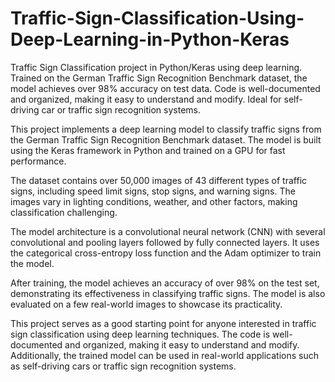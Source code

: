 # Traffic-Sign-Classification-Using-Deep-Learning-in-Python-Keras
Traffic Sign Classification project in Python/Keras using deep learning. Trained on the German Traffic Sign Recognition Benchmark dataset, the model achieves over 98% accuracy on test data. Code is well-documented and organized, making it easy to understand and modify. Ideal for self-driving car or traffic sign recognition systems.

This project implements a deep learning model to classify traffic signs from the German Traffic Sign Recognition Benchmark dataset. The model is built using the Keras framework in Python and trained on a GPU for fast performance.

The dataset contains over 50,000 images of 43 different types of traffic signs, including speed limit signs, stop signs, and warning signs. The images vary in lighting conditions, weather, and other factors, making classification challenging.

The model architecture is a convolutional neural network (CNN) with several convolutional and pooling layers followed by fully connected layers. It uses the categorical cross-entropy loss function and the Adam optimizer to train the model.

After training, the model achieves an accuracy of over 98% on the test set, demonstrating its effectiveness in classifying traffic signs. The model is also evaluated on a few real-world images to showcase its practicality.

This project serves as a good starting point for anyone interested in traffic sign classification using deep learning techniques. The code is well-documented and organized, making it easy to understand and modify. Additionally, the trained model can be used in real-world applications such as self-driving cars or traffic sign recognition systems.
